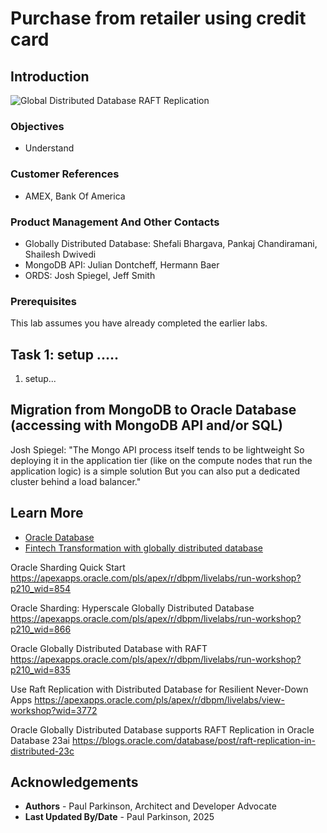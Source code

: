 # Purchase from retailer using credit card

## Introduction


![Global Distributed Database RAFT Replication](../images/gdb-arch.avif " ")


### Objectives

-  Understand 

### Customer References 

- AMEX, Bank Of America

### Product Management And Other Contacts

- Globally Distributed Database: Shefali Bhargava, Pankaj Chandiramani, Shailesh Dwivedi 
- MongoDB API: Julian Dontcheff, Hermann Baer
- ORDS: Josh Spiegel, Jeff Smith

### Prerequisites

This lab assumes you have already completed the earlier labs.

## Task 1: setup .....

1. setup...

## Migration from MongoDB to Oracle Database (accessing with MongoDB API and/or SQL)

Josh Spiegel: "The Mongo API process itself tends to be lightweight
So deploying it in the application tier (like on the compute nodes that run the application logic) is a simple solution
But you can also put a dedicated cluster behind a load balancer."

## Learn More

* [Oracle Database](https://bit.ly/mswsdatabase)
* [Fintech Transformation with globally distributed database](https://www.oracle.com/a/ocom/docs/database/fintech-transformation-with-globally-distributed-database.pdf)

Oracle Sharding Quick Start
https://apexapps.oracle.com/pls/apex/r/dbpm/livelabs/run-workshop?p210_wid=854

Oracle Sharding: Hyperscale Globally Distributed Database
https://apexapps.oracle.com/pls/apex/r/dbpm/livelabs/run-workshop?p210_wid=866

Oracle Globally Distributed Database with RAFT
https://apexapps.oracle.com/pls/apex/r/dbpm/livelabs/run-workshop?p210_wid=835

Use Raft Replication with Distributed Database for Resilient Never-Down Apps
https://apexapps.oracle.com/pls/apex/r/dbpm/livelabs/view-workshop?wid=3772

Oracle Globally Distributed Database supports RAFT Replication in Oracle Database 23ai
https://blogs.oracle.com/database/post/raft-replication-in-distributed-23c

## Acknowledgements
* **Authors** - Paul Parkinson, Architect and Developer Advocate
* **Last Updated By/Date** - Paul Parkinson, 2025


